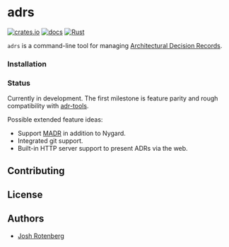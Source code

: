 # adrs

[![crates.io](https://img.shields.io/crates/d/adrs.svg)](https://crates.io/crates/adrs)
[![docs](https://docs.rs/adrs/badge.svg)](https://docs.rs/adrs)
[![Rust](https://github.com/joshrotenberg/adrs/workflows/Rust/badge.svg)](https://github.com/joshrotenberg/adrs/actions?query=workflow%3ARust)

`adrs` is a command-line tool for managing [Architectural Decision Records][0]. 

### Installation

### Status

Currently in development. The first milestone is feature parity and rough compatibility with [adr-tools][1]. 

Possible extended feature ideas:

* Support [MADR][2] in addition to Nygard.
* Integrated git support.
* Built-in HTTP server support to present ADRs via the web.

## Contributing
## License

## Authors

* [Josh Rotenberg][3]

[0]: https://adr.github.io 
[1]: https://github.com/npryce/adr-tools
[2]: https://adr.github.io/madr/
[3]: https://github.com/joshrotenberg